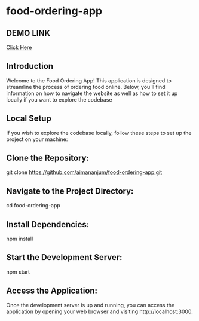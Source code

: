 # food-ordering-app

## DEMO LINK
[Click Here](https://food-ordering-app-2001.netlify.app/)

## Introduction
Welcome to the Food Ordering App! This application is designed to streamline the process of ordering food online. Below, you'll find information on how to navigate the website as well as how to set it up locally if you want to explore the codebase

## Local Setup
If you wish to explore the codebase locally, follow these steps to set up the project on your machine:

## Clone the Repository:
git clone https://github.com/aimananjum/food-ordering-app.git

## Navigate to the Project Directory:
cd food-ordering-app

## Install Dependencies:
npm install

## Start the Development Server:
npm start

## Access the Application:
Once the development server is up and running, you can access the application by opening your web browser and visiting http://localhost:3000.

